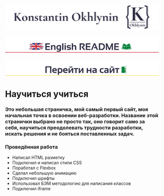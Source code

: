    ![Header](https://github.com/KonstantinOkhlynin/KonstantinOkhlynin/blob/main/assets/LogoWithTheName.svg)
   ![Header](https://github.com/KonstantinOkhlynin/KonstantinOkhlynin/blob/main/assets/EnglishReadme.svg)
   ![Header](https://github.com/KonstantinOkhlynin/KonstantinOkhlynin/blob/main/assets/GoToTheWebsiteRu.svg)
# Научиться учиться
### Это небольшая страничка, мой самый первый сайт, моя начальная точка в освоении веб-разработки. Название этой странички выбрано не просто так, оно говорит само за себя, научиться преодолевать трудности разработки, искать решения и не бояться поставленных задач.
### Проведённая работа
- Написал HTML разметку
- Подключил и написал стили CSS
- Поработал с Flexbox
- Сделал небольшую анимацию 
- Подключил шрифты
- Использовал БЭМ методологию для написания классов
- Подключил iframe
